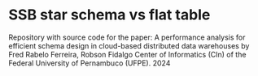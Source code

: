 # SSB star schema vs flat table

Repository with source code for the paper:
A performance analysis for efficient schema design in cloud-based distributed data warehouses
by Fred Rabelo Ferreira, Robson Fidalgo
Center of Informatics (CIn) of the Federal University of Pernambuco (UFPE).
2024
